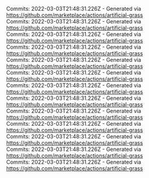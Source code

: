 Commits: 2022-03-03T21:48:31.226Z - Generated via https://github.com/marketplace/actions/artificial-grass
<br>
Commits: 2022-03-03T21:48:31.226Z - Generated via https://github.com/marketplace/actions/artificial-grass
<br>
Commits: 2022-03-03T21:48:31.226Z - Generated via https://github.com/marketplace/actions/artificial-grass
<br>
Commits: 2022-03-03T21:48:31.226Z - Generated via https://github.com/marketplace/actions/artificial-grass
<br>
Commits: 2022-03-03T21:48:31.226Z - Generated via https://github.com/marketplace/actions/artificial-grass
<br>
Commits: 2022-03-03T21:48:31.226Z - Generated via https://github.com/marketplace/actions/artificial-grass
<br>
Commits: 2022-03-03T21:48:31.226Z - Generated via https://github.com/marketplace/actions/artificial-grass
<br>
Commits: 2022-03-03T21:48:31.226Z - Generated via https://github.com/marketplace/actions/artificial-grass
<br>
Commits: 2022-03-03T21:48:31.226Z - Generated via https://github.com/marketplace/actions/artificial-grass
<br>
Commits: 2022-03-03T21:48:31.226Z - Generated via https://github.com/marketplace/actions/artificial-grass
<br>
Commits: 2022-03-03T21:48:31.226Z - Generated via https://github.com/marketplace/actions/artificial-grass
<br>
Commits: 2022-03-03T21:48:31.226Z - Generated via https://github.com/marketplace/actions/artificial-grass
<br>
Commits: 2022-03-03T21:48:31.226Z - Generated via https://github.com/marketplace/actions/artificial-grass
<br>
